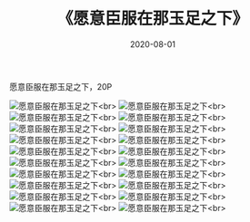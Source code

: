 ﻿---
layout: post
title: 《愿意臣服在那玉足之下》
date: 2020-08-01
img: http://photo.orgx.cf/%E5%94%AF%E7%BE%8E/2019/愿意臣服在那玉足之下/000.jpg
tags: [美女,清纯,唯美]
---

愿意臣服在那玉足之下，20P

![愿意臣服在那玉足之下](http://photo.orgx.cf/%E5%94%AF%E7%BE%8E/2019/愿意臣服在那玉足之下/001.jpg''愿意臣服在那玉足之下'')<br>
![愿意臣服在那玉足之下](http://photo.orgx.cf/%E5%94%AF%E7%BE%8E/2019/愿意臣服在那玉足之下/002.jpg''愿意臣服在那玉足之下'')<br>
![愿意臣服在那玉足之下](http://photo.orgx.cf/%E5%94%AF%E7%BE%8E/2019/愿意臣服在那玉足之下/003.jpg''愿意臣服在那玉足之下'')<br>
![愿意臣服在那玉足之下](http://photo.orgx.cf/%E5%94%AF%E7%BE%8E/2019/愿意臣服在那玉足之下/004.jpg''愿意臣服在那玉足之下'')<br>
![愿意臣服在那玉足之下](http://photo.orgx.cf/%E5%94%AF%E7%BE%8E/2019/愿意臣服在那玉足之下/005.jpg''愿意臣服在那玉足之下'')<br>
![愿意臣服在那玉足之下](http://photo.orgx.cf/%E5%94%AF%E7%BE%8E/2019/愿意臣服在那玉足之下/006.jpg''愿意臣服在那玉足之下'')<br>
![愿意臣服在那玉足之下](http://photo.orgx.cf/%E5%94%AF%E7%BE%8E/2019/愿意臣服在那玉足之下/007.jpg''愿意臣服在那玉足之下'')<br>
![愿意臣服在那玉足之下](http://photo.orgx.cf/%E5%94%AF%E7%BE%8E/2019/愿意臣服在那玉足之下/008.jpg''愿意臣服在那玉足之下'')<br>
![愿意臣服在那玉足之下](http://photo.orgx.cf/%E5%94%AF%E7%BE%8E/2019/愿意臣服在那玉足之下/009.jpg''愿意臣服在那玉足之下'')<br>
![愿意臣服在那玉足之下](http://photo.orgx.cf/%E5%94%AF%E7%BE%8E/2019/愿意臣服在那玉足之下/010.jpg''愿意臣服在那玉足之下'')<br>
![愿意臣服在那玉足之下](http://photo.orgx.cf/%E5%94%AF%E7%BE%8E/2019/愿意臣服在那玉足之下/011.jpg''愿意臣服在那玉足之下'')<br>
![愿意臣服在那玉足之下](http://photo.orgx.cf/%E5%94%AF%E7%BE%8E/2019/愿意臣服在那玉足之下/012.jpg''愿意臣服在那玉足之下'')<br>
![愿意臣服在那玉足之下](http://photo.orgx.cf/%E5%94%AF%E7%BE%8E/2019/愿意臣服在那玉足之下/013.jpg''愿意臣服在那玉足之下'')<br>
![愿意臣服在那玉足之下](http://photo.orgx.cf/%E5%94%AF%E7%BE%8E/2019/愿意臣服在那玉足之下/014.jpg''愿意臣服在那玉足之下'')<br>
![愿意臣服在那玉足之下](http://photo.orgx.cf/%E5%94%AF%E7%BE%8E/2019/愿意臣服在那玉足之下/015.jpg''愿意臣服在那玉足之下'')<br>
![愿意臣服在那玉足之下](http://photo.orgx.cf/%E5%94%AF%E7%BE%8E/2019/愿意臣服在那玉足之下/016.jpg''愿意臣服在那玉足之下'')<br>
![愿意臣服在那玉足之下](http://photo.orgx.cf/%E5%94%AF%E7%BE%8E/2019/愿意臣服在那玉足之下/017.jpg''愿意臣服在那玉足之下'')<br>
![愿意臣服在那玉足之下](http://photo.orgx.cf/%E5%94%AF%E7%BE%8E/2019/愿意臣服在那玉足之下/018.jpg''愿意臣服在那玉足之下'')<br>
![愿意臣服在那玉足之下](http://photo.orgx.cf/%E5%94%AF%E7%BE%8E/2019/愿意臣服在那玉足之下/019.jpg''愿意臣服在那玉足之下'')<br>
![愿意臣服在那玉足之下](http://photo.orgx.cf/%E5%94%AF%E7%BE%8E/2019/愿意臣服在那玉足之下/020.jpg''愿意臣服在那玉足之下'')<br>
